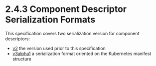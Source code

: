# 2.4.3 Component Descriptor Serialization Formats

This specification covers two serialization version for
component descriptors:

- [v2](v2/README.md) the version used prior to this specification
- [v3alpha1](v3alpha1) a serialization format oriented on the Kubernetes manifest structure

